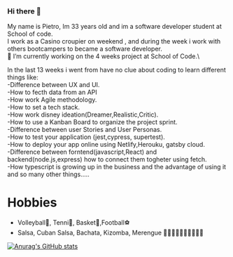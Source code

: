 ### Hi there 👋


My name is Pietro, Im 33 years old and im a software developer student at School of code.\
I work as a Casino croupier on weekend , and during the week i work with others bootcampers to became a software developer.\
 🔭 I’m currently working on the 4 weeks project at School of  Code.\
 
 
In the last 13 weeks i went from have no clue about coding to learn different things like: \
 -Difference between UX and UI. \
 -How to fecth data from an API\
 -How work Agile methodology.\
 -How to set a tech stack. \
 -How work disney ideation(Dreamer,Realistic,Critic). \
 -How to use a Kanban Board to organize the project sprint. \
 -Difference between user Stories and User Personas. \
 -How to test your application (jest,cypress, supertest). \
 -How to deploy your app online using Netlify,Herouku, gatsby cloud. \
 -Difference between forntend(javascript,React) and backend(node.js,express) how to connect them togheter using fetch. \
 -How typescript is growing up in the business and the advantage of using it and so many  other things.....
 
 # Hobbies
 
 - Volleyball🏐, Tenni🎾, Basket🏀,Football⚽️ 
 - Salsa, Cuban Salsa, Bachata, Kizomba, Merengue 🕺🏾🕺🏾🕺🏾🕺🏾🕺🏾 
 

[![Anurag's GitHub stats](https://github-readme-stats.vercel.app/api?username=xXm4ntr4Xx)](https://github.com/xXm4ntr4Xx/xXm4ntr4Xx/blob/main/README.md)
 
 
 

